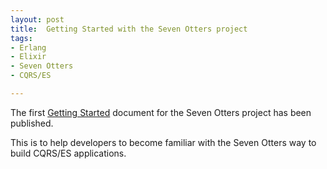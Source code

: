 ```yaml
---
layout: post
title:  Getting Started with the Seven Otters project
tags:
- Erlang
- Elixir
- Seven Otters
- CQRS/ES

---
```

<p>The first <a href="https://hexdocs.pm/seven/getting_started.html">Getting Started</a> document for the Seven Otters project has been published.</p>
<p>This is to help developers to become familiar with the Seven Otters way to build CQRS/ES applications.</p>
